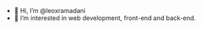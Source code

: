 - 👋 Hi, I’m @leoxramadani
- 👀 I’m interested in web development, front-end and back-end.

<!---
leoxramadani/leoxramadani is a ✨ special ✨ repository because its `README.md` (this file) appears on your GitHub profile.
You can click the Preview link to take a look at your changes.
--->
